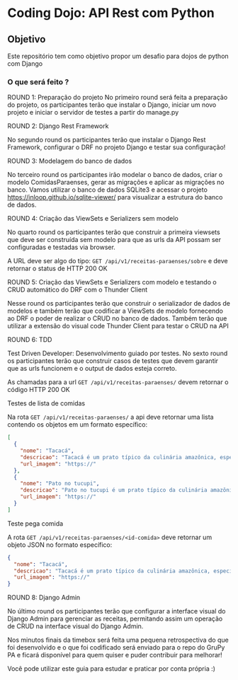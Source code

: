 # Coding Dojo: API Rest com Python

## Objetivo

Este repositório tem como objetivo propor um desafio para dojos de python com Django

### O que será feito ?

ROUND 1: Preparação do projeto
No primeiro round será feita a preparação do projeto, os participantes terão que instalar o Django, iniciar um novo projeto e iniciar o servidor de testes a partir do manage.py

ROUND 2: Django Rest Framework

No segundo round os participantes terão que instalar o Django Rest Framework, configurar o DRF no projeto Django e testar sua configuração!

ROUND 3: Modelagem do banco de dados

No terceiro round os participantes irão modelar o banco de dados, criar o modelo ComidasParaenses, gerar as migrações e aplicar as migrações no banco.
Vamos utilizar o banco de dados SQLite3 e acessar o projeto https://inloop.github.io/sqlite-viewer/ para visualizar a estrutura do banco de dados.


ROUND 4: Criação das ViewSets e Serializers sem modelo

No quarto round os participantes terão que construir a primeira viewsets que deve ser construída sem modelo para que as urls da API possam ser configuradas e testadas via browser.

A URL deve ser algo do tipo: `GET /api/v1/receitas-paraenses/sobre` e deve retornar o status de HTTP 200 OK

ROUND 5: Criação das ViewSets e Serializers com modelo e testando o CRUD automático do DRF com o Thunder Client

Nesse round os participantes terão que construir o serializador de dados de modelos e também terão que codificar a ViewSets de modelo fornecendo ao DRF o poder de realizar o CRUD no banco de dados.
Também terão que utilizar a extensão do visual code Thunder Client para testar o CRUD na API

ROUND 6: TDD

Test Driven Developer: Desenvolvimento guiado por testes.
No sexto round os participantes terão que construir casos de testes que devem garantir que as urls funcionem e o output de dados esteja correto.

As chamadas para a url `GET /api/v1/receitas-paraenses/` devem retornar o código HTTP 200 OK

Testes de lista de comidas

Na rota `GET /api/v1/receitas-paraenses/` a api deve retornar uma lista contendo os objetos em um formato específico:

```json
[
  {
    "nome": "Tacacá",
    "descricao": "Tacacá é um prato típico da culinária amazônica, especialmente do estado do Pará, no Brasil. É conhecido por seu caldo quente feito com tucupi (um líquido amarelo extraído da mandioca brava), goma de tapioca, camarão seco e jambu, uma erva que causa uma sensação de dormência na boca.",
    "url_imagem": "https://"
  },
  {
    "nome": "Pato no tucupi",
    "descricao": "Pato no tucupi é um prato típico da culinária amazônica, originário do estado do Pará, no Brasil. É preparado com carne de pato cozida em um caldo amarelo chamado tucupi, que é extraído da mandioca brava, e enriquecido com jambu, uma erva típica da região que causa uma leve dormência na boca. ",
    "url_imagem": "https://"
  }
]
```

Teste pega comida

A rota `GET /api/v1/receitas-paraenses/<id-comida>` deve retornar um objeto JSON no formato específico:

```json
{
  "nome": "Tacacá",
  "descricao": "Tacacá é um prato típico da culinária amazônica, especialmente do estado do Pará, no Brasil. É conhecido por seu caldo quente feito com tucupi (um líquido amarelo extraído da mandioca brava), goma de tapioca, camarão seco e jambu, uma erva que causa uma sensação de dormência na boca.",
  "url_imagem": "https://"
}
```

ROUND 8: Django Admin

No último round os participantes terão que configurar a interface visual do Django Admin para gerenciar as receitas, permitando assim um operação de CRUD na interface visual do Django Admin.

Nos minutos finais da timebox será feita uma pequena retrospectiva do que foi desenvolvido e o que foi codificado será enviado para o repo do GruPy PA e ficará disponível para quem quiser e puder contribuir para melhorar!

Você pode utilizar este guia para estudar e praticar por conta própria :)